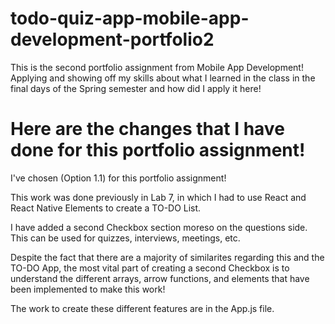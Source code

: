 # todo-quiz-app-mobile-app-development-portfolio2

This is the second portfolio assignment from Mobile App Development! Applying and showing off my skills about what I learned in the class in the final days of the Spring semester and how did I apply it here!

# Here are the changes that I have done for this portfolio assignment!

I've chosen (Option 1.1) for this portfolio assignment!

This work was done previously in Lab 7, in which I had to use React and React Native Elements to create a TO-DO List.

I have added a second Checkbox section moreso on the questions side. This can be used for quizzes, interviews, meetings, etc. 

Despite the fact that there are a majority of similarites regarding this and the TO-DO App, the most vital part of creating a second Checkbox is to understand the different arrays, arrow functions, and elements that have been implemented to make this work!

The work to create these different features are in the App.js file.
